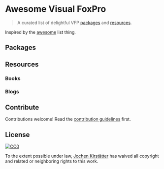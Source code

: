 # Awesome Visual FoxPro

> A curated list of delightful VFP [packages](#packages) and [resources](#resources).

Inspired by the [awesome](https://github.com/sindresorhus/awesome) list thing.


## Packages


## Resources

### Books

### Blogs


## Contribute

Contributions welcome! Read the [contribution guidelines](CONTRIBUTING.md) first.


## License

[![CC0](http://i.creativecommons.org/p/zero/1.0/88x31.png)](http://creativecommons.org/publicdomain/zero/1.0/)

To the extent possible under law, [Jochen Kirstätter](http://jochen.kirstaetter.name) has waived all copyright and related or neighboring rights to this work.